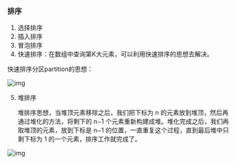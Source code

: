 ### 排序

1. 选择排序
2. 插入排序
3. 冒泡排序
4. 快速排序：在数组中查询第K大元素，可以利用快速排序的思想去解决。

快速排序分区partition的思想：

![img](https://static001.geekbang.org/resource/image/08/e7/086002d67995e4769473b3f50dd96de7.jpg)

5. 堆排序

   堆排序思想，当堆顶元素移除之后，我们把下标为 n 的元素放到堆顶，然后再通过堆化的方法，将剩下的 n−1 个元素重新构建成堆。堆化完成之后，我们再取堆顶的元素，放到下标是 n−1 的位置，一直重复这个过程，直到最后堆中只剩下标为 1 的一个元素，排序工作就完成了。

![img](https://static001.geekbang.org/resource/image/23/d1/23958f889ca48dbb8373f521708408d1.jpg)